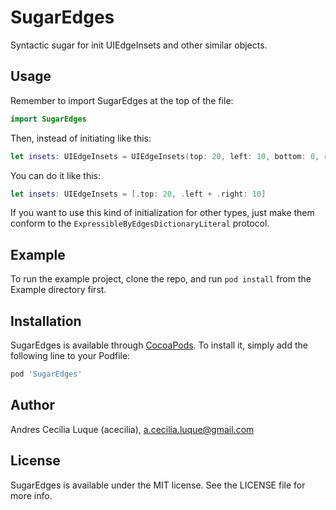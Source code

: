# SugarEdges
Syntactic sugar for init UIEdgeInsets and other similar objects.

## Usage
Remember to import SugarEdges at the top of the file:

```swift
import SugarEdges
```

Then, instead of initiating like this:

```swift
let insets: UIEdgeInsets = UIEdgeInsets(top: 20, left: 10, bottom: 0, right: 10)
```

You can do it like this:

```swift
let insets: UIEdgeInsets = [.top: 20, .left + .right: 10]
```

If you want to use this kind of initialization for other types, just make them conform to the ```ExpressibleByEdgesDictionaryLiteral``` protocol.

## Example

To run the example project, clone the repo, and run `pod install` from the Example directory first.

## Installation

SugarEdges is available through [CocoaPods](http://cocoapods.org). To install
it, simply add the following line to your Podfile:

```ruby
pod 'SugarEdges'
```

## Author

Andres Cecilia Luque (acecilia), a.cecilia.luque@gmail.com

## License

SugarEdges is available under the MIT license. See the LICENSE file for more info.
